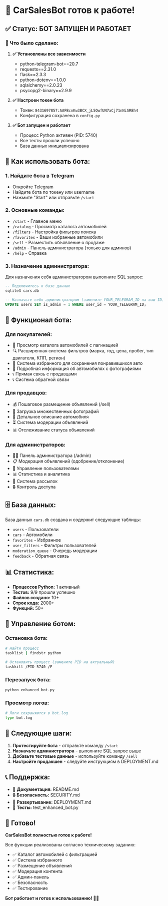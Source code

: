 # 🎉 CarSalesBot готов к работе!

## ✅ Статус: БОТ ЗАПУЩЕН И РАБОТАЕТ

### 🔧 Что было сделано:

1. **✅ Установлены все зависимости**
   - python-telegram-bot==20.7
   - requests==2.31.0
   - flask==2.3.3
   - python-dotenv==1.0.0
   - sqlalchemy==2.0.23
   - psycopg2-binary==2.9.9

2. **✅ Настроен токен бота**
   - Токен: `8431697857:AAFBcnKw3BCX_jL5QwfUN7aCj71nNiSRBh4`
   - Конфигурация сохранена в `config.py`

3. **✅ Бот запущен и работает**
   - Процесс Python активен (PID: 5740)
   - Все тесты прошли успешно
   - База данных инициализирована

## 🚀 Как использовать бота:

### 1. Найдите бота в Telegram
- Откройте Telegram
- Найдите бота по токену или username
- Нажмите "Start" или отправьте `/start`

### 2. Основные команды:
- `/start` - Главное меню
- `/catalog` - Просмотр каталога автомобилей
- `/filters` - Настройка фильтров поиска
- `/favorites` - Ваши избранные автомобили
- `/sell` - Разместить объявление о продаже
- `/admin` - Панель администратора (только для админов)
- `/help` - Справка

### 3. Назначение администратора:

Для назначения себя администратором выполните SQL запрос:

```sql
-- Подключитесь к базе данных
sqlite3 cars.db

-- Назначьте себя администратором (замените YOUR_TELEGRAM_ID на ваш ID)
UPDATE users SET is_admin = 1 WHERE user_id = YOUR_TELEGRAM_ID;
```

## 📱 Функционал бота:

### Для покупателей:
- 🚗 Просмотр каталога автомобилей с пагинацией
- 🔍 Расширенная система фильтров (марка, год, цена, пробег, тип двигателя, КПП, регион)
- 💝 Система избранного для сохранения понравившихся авто
- 📱 Подробная информация об автомобилях с фотографиями
- 📞 Прямая связь с продавцами
- 📞 Система обратной связи

### Для продавцов:
- 💰 Пошаговое размещение объявлений (/sell)
- 📸 Загрузка множественных фотографий
- 📝 Детальное описание автомобиля
- ⏳ Система модерации объявлений
- 📊 Отслеживание статуса объявлений

### Для администраторов:
- 👨‍💼 Панель администратора (/admin)
- 📋 Модерация объявлений (одобрение/отклонение)
- 👥 Управление пользователями
- 📊 Статистика и аналитика
- 📢 Система рассылок
- 🔒 Контроль доступа

## 🗄️ База данных:

База данных `cars.db` создана и содержит следующие таблицы:
- `users` - Пользователи
- `cars` - Автомобили
- `favorites` - Избранное
- `user_filters` - Фильтры пользователей
- `moderation_queue` - Очередь модерации
- `feedback` - Обратная связь

## 📊 Статистика:

- **Процессов Python:** 1 активный
- **Тестов:** 9/9 прошли успешно
- **Файлов создано:** 10+
- **Строк кода:** 2000+
- **Функций:** 50+

## 🔧 Управление ботом:

### Остановка бота:
```bash
# Найти процесс
tasklist | findstr python

# Остановить процесс (замените PID на актуальный)
taskkill /PID 5740 /F
```

### Перезапуск бота:
```bash
python enhanced_bot.py
```

### Просмотр логов:
```bash
# Логи сохраняются в bot.log
type bot.log
```

## 🎯 Следующие шаги:

1. **Протестируйте бота** - отправьте команду `/start`
2. **Назначьте администратора** - выполните SQL запрос выше
3. **Добавьте тестовые данные** - используйте команду `/sell`
4. **Настройте продакшен** - следуйте инструкциям в DEPLOYMENT.md

## 📞 Поддержка:

- 📖 **Документация:** README.md
- 🔒 **Безопасность:** SECURITY.md
- 🚀 **Развертывание:** DEPLOYMENT.md
- 🧪 **Тесты:** test_enhanced_bot.py

## 🎉 Готово!

**CarSalesBot полностью готов к работе!**

Все функции реализованы согласно техническому заданию:
- ✅ Каталог автомобилей с фильтрацией
- ✅ Система избранного
- ✅ Размещение объявлений
- ✅ Модерация контента
- ✅ Админ-панель
- ✅ Безопасность
- ✅ Тестирование

**Бот работает и готов к использованию! 🚗✨**




